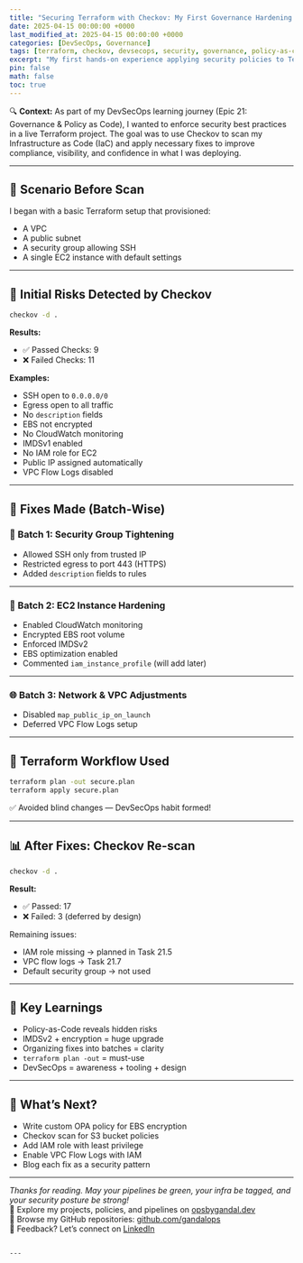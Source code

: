 ```yaml
---
title: "Securing Terraform with Checkov: My First Governance Hardening Pass"
date: 2025-04-15 00:00:00 +0000
last_modified_at: 2025-04-15 00:00:00 +0000
categories: [DevSecOps, Governance]
tags: [terraform, checkov, devsecops, security, governance, policy-as-code]
excerpt: "My first hands-on experience applying security policies to Terraform using Checkov. From 11 failed checks to just 3, here’s what I learned."
pin: false
math: false
toc: true
---
```


🔍 **Context:** As part of my DevSecOps learning journey (Epic 21: Governance & Policy as Code), I wanted to enforce security best practices in a live Terraform project. The goal was to use Checkov to scan my Infrastructure as Code (IaC) and apply necessary fixes to improve compliance, visibility, and confidence in what I was deploying.

---

## 🧱 Scenario Before Scan

I began with a basic Terraform setup that provisioned:

- A VPC  
- A public subnet  
- A security group allowing SSH  
- A single EC2 instance with default settings  

---

## 🚨 Initial Risks Detected by Checkov

```bash
checkov -d .
```

**Results:**

- ✅ Passed Checks: 9  
- ❌ Failed Checks: 11  

**Examples:**

- SSH open to `0.0.0.0/0`  
- Egress open to all traffic  
- No `description` fields  
- EBS not encrypted  
- No CloudWatch monitoring  
- IMDSv1 enabled  
- No IAM role for EC2  
- Public IP assigned automatically  
- VPC Flow Logs disabled  

---

## 🔧 Fixes Made (Batch-Wise)

### 🔐 Batch 1: Security Group Tightening

- Allowed SSH only from trusted IP  
- Restricted egress to port 443 (HTTPS)  
- Added `description` fields to rules  

---

### 💾 Batch 2: EC2 Instance Hardening

- Enabled CloudWatch monitoring  
- Encrypted EBS root volume  
- Enforced IMDSv2  
- EBS optimization enabled  
- Commented `iam_instance_profile` (will add later)  

---

### 🌐 Batch 3: Network & VPC Adjustments

- Disabled `map_public_ip_on_launch`  
- Deferred VPC Flow Logs setup  

---

## 🧪 Terraform Workflow Used

```bash
terraform plan -out secure.plan
terraform apply secure.plan
```

✅ Avoided blind changes — DevSecOps habit formed!

---

## 📊 After Fixes: Checkov Re-scan

```bash
checkov -d .
```

**Result:**

- ✅ Passed: 17  
- ❌ Failed: 3 (deferred by design)  

Remaining issues:

- IAM role missing → planned in Task 21.5  
- VPC flow logs → Task 21.7  
- Default security group → not used  

---

## 🧠 Key Learnings

- Policy-as-Code reveals hidden risks  
- IMDSv2 + encryption = huge upgrade  
- Organizing fixes into batches = clarity  
- `terraform plan -out` = must-use  
- DevSecOps = awareness + tooling + design  

---

## 📝 What’s Next?

- Write custom OPA policy for EBS encryption  
- Checkov scan for S3 bucket policies  
- Add IAM role with least privilege  
- Enable VPC Flow Logs with IAM  
- Blog each fix as a security pattern  

---

*Thanks for reading. May your pipelines be green, your infra be tagged, and your security posture be strong!*  
🔗 Explore my projects, policies, and pipelines on [opsbygandal.dev](https://www.opsbygandal.dev)  
📁 Browse my GitHub repositories: [github.com/gandalops](https://github.com/gandalops?tab=repositories)  
🔄 Feedback? Let’s connect on [LinkedIn](https://www.linkedin.com/)
```

---

